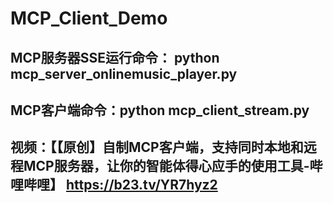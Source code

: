# MCP_Client_Demo

## MCP服务器SSE运行命令： python mcp_server_onlinemusic_player.py
## MCP客户端命令：python mcp_client_stream.py

## 视频：【【原创】自制MCP客户端，支持同时本地和远程MCP服务器，让你的智能体得心应手的使用工具-哔哩哔哩】 https://b23.tv/YR7hyz2
